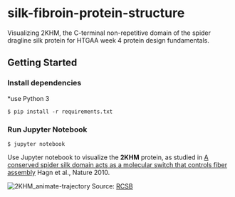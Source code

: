# silk-fibroin-protein-structure
Visualizing 2KHM, the C-terminal non-repetitive domain of the spider dragline silk protein for HTGAA week 4 protein design fundamentals.

## Getting Started

### Install dependencies
*use Python 3
```
$ pip install -r requirements.txt
```

### Run Jupyter Notebook
```
$ jupyter notebook
```

Use Jupyter notebook to visualize the **2KHM** protein, as studied in [A conserved spider silk domain acts as a molecular switch that controls fiber assembly](https://www.nature.com/articles/nature08936) Hagn et al., Nature 2010.

![2KHM_animate-trajectory](https://user-images.githubusercontent.com/9609601/157286216-b4ace09e-b78f-41f4-8e70-6b205cf8143a.gif)
Source: [RCSB](https://www.rcsb.org/3d-view/2KHM/0)
